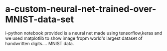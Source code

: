 # a-custom-neural-net-trained-over-MNIST-data-set
i-python notebook provided is a neural net made using tensorflow,keras and we used matplotlib to show image fropm world's largest dataset of handwritten digits.... MNIST data.
